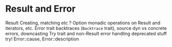 # Result and Error

Result
  Creating, matching etc
?
Option
monadic operations on Result and iterators, etc.
Error trait
  backtraces (`Backtrace` trait), source
  dyn vs concrete errors, downcasting
Try trait and non-Result error handling
deprecated stuff
  try!
  Error::cause, Error::description
